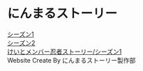 # にんまるストーリー
[シーズン1](https://gx1285.github.io/Ninmaru-Story/Season%201/ep1~ep4)  
[シーズン2](https://gx1285.github.io/Ninmaru-Story/Season%202/ep5~ep16)  
[けいとメンバー忍者ストーリー/シーズン1](https://gx1285.github.io/Ninmaru-Story/Keito%20member%20ninja%20story/Season1.md)  
Website Create By にんまるストーリー製作部

